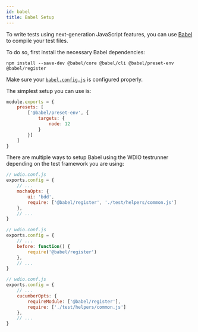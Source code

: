 ```yaml
---
id: babel
title: Babel Setup
---
```


To write tests using next-generation JavaScript features, you can use [Babel](https://babeljs.io) to compile your test files.

To do so, first install the necessary Babel dependencies:

```
npm install --save-dev @babel/core @babel/cli @babel/preset-env @babel/register
```

Make sure your [`babel.config.js`](https://babeljs.io/docs/en/config-files) is configured properly.

The simplest setup you can use is:

```js
module.exports = {
    presets: [
        ['@babel/preset-env', {
            targets: {
                node: 12
            }
        }]
    ]
}
```

There are multiple ways to setup Babel using the WDIO testrunner depending on the test framework you are using:

<!--DOCUSAURUS_CODE_TABS-->
<!--Mocha-->
```js
// wdio.conf.js
exports.config = {
    // ...
    mochaOpts: {
        ui: 'bdd',
        require: ['@babel/register', './test/helpers/common.js']
    },
    // ...
}
```
<!--Jasmine-->
```js
// wdio.conf.js
exports.config = {
    // ...
    before: function() {
        require('@babel/register')
    },
    // ...
}
```
<!--Cucumber-->
```js
// wdio.conf.js
exports.config = {
    // ...
    cucumberOpts: {
        requireModule: ['@babel/register'],
        require: ['./test/helpers/common.js']
    },
    // ...
}
```
<!--END_DOCUSAURUS_CODE_TABS-->
